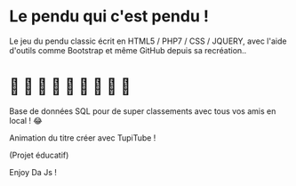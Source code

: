 # Le pendu qui c'est pendu !

Le jeu du pendu classic écrit en HTML5 / PHP7 / CSS / JQUERY, avec l'aide d'outils comme Bootstrap et même GitHub depuis sa recréation..

# :hear_no_evil: :hear_no_evil: :hear_no_evil: :hear_no_evil: :hear_no_evil: :hear_no_evil: :hear_no_evil: :hear_no_evil: :hear_no_evil: 

Base de données SQL pour de super classements avec tous vos amis en local ! :joy:

Animation du titre créer avec TupiTube !

(Projet éducatif)

Enjoy Da Js !
